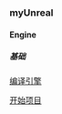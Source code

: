 ### myUnreal

#### Engine

##### 基础

[编译引擎](https://github.com/HushengStudent/myUnreal/blob/main/Doc/01.build%20engine/build%20engine.md)

[开始项目](https://github.com/HushengStudent/myUnreal/blob/main/Doc/02.open%20project/open%20project.md)











